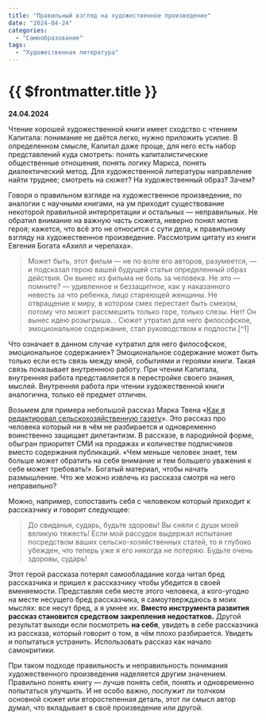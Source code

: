 ```yaml
---
title: "Правильный взгляд на художественное произведение"
date: "2024-04-24"
categories:
  - "Самообразование"
tags:
  - "Художественная литература"
---
```


# {{ $frontmatter.title }}

**24.04.2024**

Чтение хорошей художественной книги имеет сходство с чтением Капитала: понимание не даётся легко, нужно приложить усилие. В определенном смысле, Капитал даже проще, для него есть набор представлений куда смотреть: понять капиталистические общественные отношения, понять логику Маркса, понять диалектический метод. Для художественной литературы направление найти труднее; смотреть на сюжет? На художественный образ? Зачем?

Говоря о правильном взгляде на художественное произведение, по аналогии с научными книгами, на ум приходит существование некоторой правильной интерпретации и остальных — неправильных. Не обратил внимание на важную часть сюжета, неверно понял мотив героя; кажется, что всё это не относится с сути дела, к правильному взгляду на художественное произведение. Рассмотрим цитату из книги Евгения Богата «Ахилл и черепаха».

> Может быть, этот фильм — не по воле его авторов, разумеется, — и подсказал герою вашей будущей статьи определенный образ действия. Он вынес из фильма не боль за человека. Не это — помните? — удивленное и беззащитное, как у наказанного невесть за что ребенка, лицо стареющей женщины. Не отвращение к миру, в котором смех перестает быть смехом, потому что может рассмешить только горе, только слезы. Нет! Он вынес идею розыгрыша… Сюжет утратил для него философское, эмоциональное содержание, стал руководством к подлости.[^1]

Что означает в данном случае «утратил для него философское, эмоциональное содержание»? Эмоциональное содержание может быть только если есть связь между мной, событиями и героями книги. Такая связь показывает внутреннюю работу. При чтении Капитала, внутренняя работа представляется в перестройке своего знания, мыслей. Внутренняя работа при чтении художественной книги аналогична, только её предмет отличен.

 Возьмем для примера небольшой рассказ Марка Твена «[Как я редактировал сельскохозяйственную газету](https://ru.wikisource.org/wiki/Как_я_редактировал_сельскохозяйственную_газету_(Твен;_В._О._Т.))». Это рассказ про человека который ни в чём не разбирается и одновременно воинственно защищает дилетантизм. В рассказе, в пародийной форме, обыгран приоритет СМИ на продажах и количестве подписчиков вместо содержания публикаций. «Чем меньше человек знает, тем больше может обратить на себя внимание и тем большего уважения к себе может требовать!». Богатый материал, чтобы начать размышление. Что же можно извлечь из рассказа смотря на него неправильно?

Можно, например, сопоставить себя с человеком который приходит к рассказчику и говорит следующее:

> До свиданья, сударь, будьте здоровы! Вы сняли с души моей великую тяжесть! Если мой рассудок выдержал испытание посредством ваших сельско-хозяйственных статей, то я глубоко убежден, что теперь уже я его никогда не потеряю. Будьте очень здоровы, сударь!

Этот герой рассказа потерял самообладание когда читал бред рассказчика и пришел к рассказчику чтобы убедится в своей вменяемости. Представляя себя месте этого человека, а кого-угодно на месте несущего бред рассказчика, я самоутверждаюсь в моих мыслях: все несут бред, а я умнее их. **Вместо инструмента развития рассказ становится средством закрепления недостатков.** Другой результат выходи если посмотреть **на себя**, увидеть в себе рассказчика из рассказа, который говорит о том, в чём плохо разбирается. Увидеть и попытаться устранить. Использовать рассказ как начало самокритики.

При таком подходе правильность и неправильность понимания художественного произведения наделяется другим значением. Правильно понять книгу — лучше понять себя, понять и одновременно попытаться улучшить. И не особо важно, послужит ли толчком основной сюжет или второстепенная деталь, этот ли смысл автор думал, что вкладывает в своё произведение или другой.